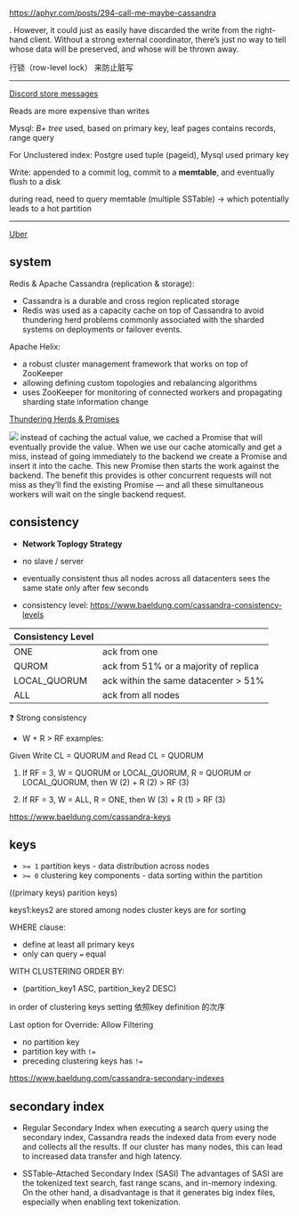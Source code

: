https://aphyr.com/posts/294-call-me-maybe-cassandra

. However, it could just as easily have discarded the write from the right-hand client. Without a strong external coordinator, there’s just no way to tell whose data will be preserved, and whose will be thrown away.


行锁（row-level lock） 来防止脏写



---

[Discord store messages](https://www.youtube.com/redirect?event=video_description&redir_token=QUFFLUhqbjVhY1h3bkV2cFBORW5OY2tjR2dwRG56YU5MZ3xBQ3Jtc0ttRHFCME5yRXJqWEFQTUhScDV6aUVpTlpmLWJlNHp2Ymo5WUZUUGtUam5pVmJNb3d0SWFMRmZRSWFfQXBiTXp0NGlzbnp0aDF5WC1EN3MxM0M3T1ZtSGJ0OHhzY24td1YzcUNPcklqZmtYUkxXYjVsYw&q=https%3A%2F%2Fdiscord.com%2Fblog%2Fhow-discord-stores-trillions-of-messages&v=xynXjChKkJc)


Reads are more expensive than writes

Mysql: *B+ tree* used, based on primary key, leaf pages contains records, range query

For Unclustered index: Postgre used tuple (pageid), Mysql used primary key


Write: 
appended to a commit log, commit to a **memtable**, and eventually flush to a disk

during read, need to query memtable (multiple SSTable) -> which potentially leads to a hot partition



---



[Uber](https://www.uber.com/blog/real-time-push-platform/)


## system


Redis & Apache Cassandra (replication & storage):
- Cassandra is a durable and cross region replicated storage
- Redis was used as a capacity cache on top of Cassandra to avoid thundering herd problems commonly associated with the sharded systems on deployments or failover events.


Apache Helix:
-  a robust cluster management framework that works on top of ZooKeeper
- allowing defining custom topologies and rebalancing algorithms
- uses ZooKeeper for monitoring of connected workers and propagating sharding state information change


[Thundering Herds & Promises](https://instagram-engineering.com/thundering-herds-promises-82191c8af57d)

![](./pics/thunder-herd.png)
 instead of caching the actual value, we cached a Promise that will eventually provide the value. When we use our cache atomically and get a miss, instead of going immediately to the backend we create a Promise and insert it into the cache. This new Promise then starts the work against the backend. The benefit this provides is other concurrent requests will not miss as they’ll find the existing Promise — and all these simultaneous workers will wait on the single backend request.


##  consistency

- **Network Toplogy Strategy**
- no slave / server
- eventually consistent thus all nodes across all datacenters sees the same state only after few seconds


-  consistency level:
https://www.baeldung.com/cassandra-consistency-levels

|  Consistency Level | |
| -- | -- |
| ONE | ack from one |
| QUROM | ack from 51% or a majority of replica |
|  LOCAL_QUORUM | ack within the same datacenter > 51%  |
| ALL| ack from all nodes |


❓ Strong consistency
- W + R > RF
examples:

Given Write CL = QUORUM and Read CL = QUORUM

1) If RF = 3, W = QUORUM or LOCAL_QUORUM, R = QUORUM or LOCAL_QUORUM, then W (2) + R (2) > RF (3)

2) If RF = 3, W = ALL, R = ONE, then W (3) + R (1) > RF (3)


https://www.baeldung.com/cassandra-keys
## keys


- `>= 1` partition keys - data distribution across nodes
- `>= 0` clustering key components - data sorting within the partition

((primary keys) parition keys)

keys1:keys2 are stored among nodes
cluster keys are for sorting


WHERE clause:
- define at least all primary keys
- only can query `=` equal

WITH CLUSTERING ORDER BY:
- (partition_key1 ASC, partition_key2 DESC)

in order of clustering keys setting 依照key definition 的次序

Last option for Override: Allow Filtering
- no partition key
- partition key with `!=`
- preceding clustering keys has `!=`

https://www.baeldung.com/cassandra-secondary-indexes
## secondary index

*  Regular Secondary Index 
when executing a search query using the secondary index, Cassandra reads the indexed data from every node and collects all the results. If our cluster has many nodes, this can lead to increased data transfer and high latency.


* SSTable-Attached Secondary Index (SASI)
The advantages of SASI are the tokenized text search, fast range scans, and in-memory indexing. On the other hand, a disadvantage is that it generates big index files, especially when enabling text tokenization.